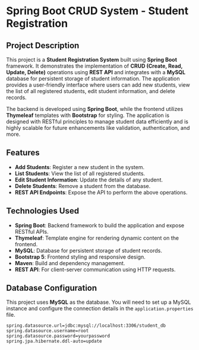 # Spring Boot CRUD System - Student Registration

## Project Description

This project is a **Student Registration System** built using **Spring Boot** framework. It demonstrates the implementation of **CRUD (Create, Read, Update, Delete)** operations using **REST API** and integrates with a **MySQL** database for persistent storage of student information. The application provides a user-friendly interface where users can add new students, view the list of all registered students, edit student information, and delete records. 

The backend is developed using **Spring Boot**, while the frontend utilizes **Thymeleaf** templates with **Bootstrap** for styling. The application is designed with RESTful principles to manage student data efficiently and is highly scalable for future enhancements like validation, authentication, and more.

## Features

- **Add Students**: Register a new student in the system.
- **List Students**: View the list of all registered students.
- **Edit Student Information**: Update the details of any student.
- **Delete Students**: Remove a student from the database.
- **REST API Endpoints**: Expose the API to perform the above operations.

## Technologies Used

- **Spring Boot**: Backend framework to build the application and expose RESTful APIs.
- **Thymeleaf**: Template engine for rendering dynamic content on the frontend.
- **MySQL**: Database for persistent storage of student records.
- **Bootstrap 5**: Frontend styling and responsive design.
- **Maven**: Build and dependency management.
- **REST API**: For client-server communication using HTTP requests.
  
## Database Configuration
This project uses **MySQL** as the database. You will need to set up a MySQL instance and configure the connection details in the `application.properties` file.

```properties
spring.datasource.url=jdbc:mysql://localhost:3306/student_db
spring.datasource.username=root
spring.datasource.password=yourpassword
spring.jpa.hibernate.ddl-auto=update

